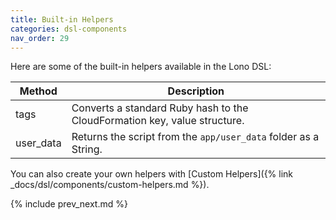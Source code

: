 ```yaml
---
title: Built-in Helpers
categories: dsl-components
nav_order: 29
---
```


Here are some of the built-in helpers available in the Lono DSL:

Method | Description
--- | ---
tags | Converts a standard Ruby hash to the CloudFormation key, value structure.
user_data | Returns the script from the `app/user_data` folder as a String.

You can also create your own helpers with [Custom Helpers]({% link _docs/dsl/components/custom-helpers.md %}).

{% include prev_next.md %}